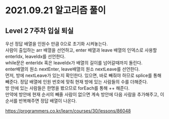 # 2021.09.21 알고리즘 풀이

## Level 2 7주차 입실 퇴실

우선 정답 배열을 인원수 만큼 0으로 초기화 시켜놓는다.\
사람이 출입하는 arr 배열을 선언하고, enter 배열과 leave 배열의 인덱스로 사용할 enterIdx, leaveIdx를 선언한다.\
while문은 enterIdx 혹은 leaveIdx가 배열의 길이를 넘어갈때까지 돌린다.\
enter배열의 원소 nextEnter, leave배열의 원소 nextLeave를 선언한다.\
먼저, 방에 nextLeave가 있는지 확인한다. 있으면, 바로 빼줘야 하므로 splice를 통해 빼준다. 정답 배열에 인원 번호에 맞춰 현재 방에 있는 사람들의 수를 더해준다.\
방 안에 있는 사람들은 한명을 봤으므로 forEach를 통해 ++ 해준다.\
만약에 방안에 현재 순서의 빼줄 사람이 없으면 계속 방안에 다음 사람을 추가해주고, 이 순서를 반복해주면 정답 배열이 나온다.

https://programmers.co.kr/learn/courses/30/lessons/86048
